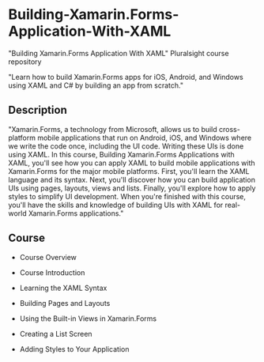 # Building-Xamarin.Forms-Application-With-XAML
"Building Xamarin.Forms Application With XAML" Pluralsight course repository

"Learn how to build Xamarin.Forms apps for iOS, Android, and Windows using XAML and C# by building an app from scratch."

## Description

"Xamarin.Forms, a technology from Microsoft, allows us to build cross-platform 
mobile applications that run on Android, iOS, and Windows where we write the 
code once, including the UI code. Writing these UIs is done using XAML. 
In this course, Building Xamarin.Forms Applications with XAML, you'll see 
how you can apply XAML to build mobile applications with Xamarin.Forms for 
the major mobile platforms. First, you'll learn the XAML language and its 
syntax. Next, you'll discover how you can build application UIs using pages, 
layouts, views and lists. Finally, you'll explore how to apply styles to 
simplify UI development. When you're finished with this course, you'll have 
the skills and knowledge of building UIs with XAML for real-world Xamarin.Forms 
applications."

## Course

- Course Overview

- Course Introduction

- Learning the XAML Syntax

- Building Pages and Layouts

- Using the Built-in Views in Xamarin.Forms

- Creating a List Screen

- Adding Styles to Your Application



